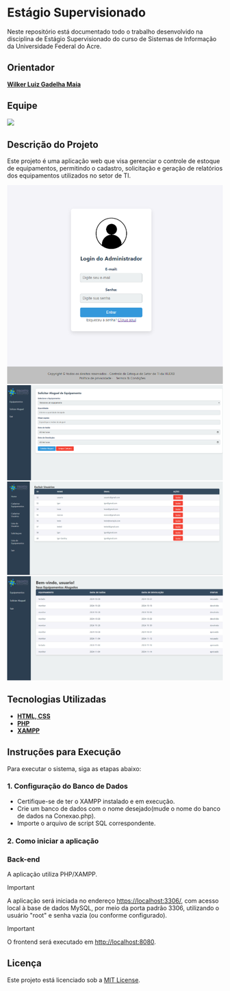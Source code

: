 # Estágio Supervisionado

Neste repositório está documentado todo o trabalho desenvolvido na disciplina de Estágio Supervisionado do curso de Sistemas de Informação da Universidade Federal do Acre.

## Orientador

**[Wilker Luiz Gadelha Maia](http://lattes.cnpq.br/9285050920722645)**

## Equipe

<a href="https://github.com/sandr01/Est-gioSupervisionado/graphs/contributors">
  <img src="https://contrib.rocks/image?repo=sandr01/Est-gioSupervisionado" />
</a>

## Descrição do Projeto
Este projeto é uma aplicação web que visa gerenciar o controle de estoque de equipamentos, permitindo o cadastro, solicitação e geração de relatórios dos equipamentos utilizados no setor de TI.

![Descrição da imagem](https://github.com/sandr01/Est-gioSupervisionado/blob/main/artefatos/00%20(1).png)
![Descrição da imagem](https://github.com/sandr01/Est-gioSupervisionado/blob/main/artefatos/00%20(2).png)
![Descrição da imagem](https://github.com/sandr01/Est-gioSupervisionado/blob/main/artefatos/00%20(3).png)
![Descrição da imagem](https://github.com/sandr01/Est-gioSupervisionado/blob/main/artefatos/00%20(4).png)

## Tecnologias Utilizadas
- **[HTML, CSS](https://pos-unipar.github.io/assets/files/aula-02-f7c6a1ceb251f2c96d891a3bb17790ee.pdf)**
- **[PHP](https://www.php.net/downloads)**
- **[XAMPP](https://www.apachefriends.org/pt_br/download.html)**

## Instruções para Execução
Para executar o sistema, siga as etapas abaixo:

### 1. Configuração do Banco de Dados
- Certifique-se de ter o XAMPP instalado e em execução.
- Crie um banco de dados com o nome desejado(mude o nome do banco de dados na Conexao.php).
- Importe o arquivo de script SQL correspondente.

### 2. Como iniciar a aplicação

<h3>Back-end</h3>

A aplicação utiliza PHP/XAMPP.

> [!IMPORTANT]
> A aplicação será iniciada no endereço <https://localhost:3306/>, com acesso local à base de dados MySQL, por meio da porta padrão 3306, utilizando o usuário "root" e senha vazia (ou conforme configurado).

> [!IMPORTANT]
> O frontend será executado em <http://localhost:8080>.

## Licença
Este projeto está licenciado sob a [MIT License](LICENSE).

